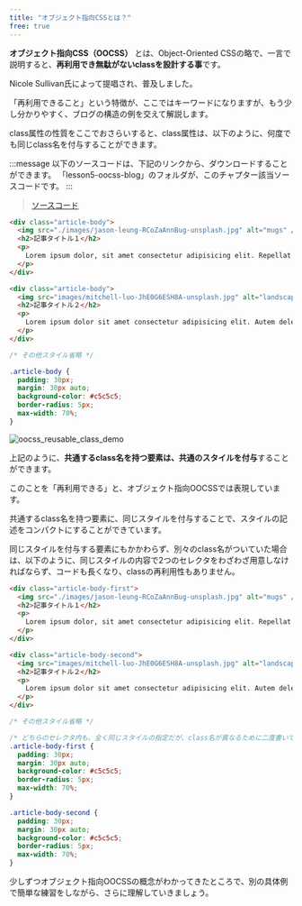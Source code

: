 ```yaml
---
title: "オブジェクト指向CSSとは？"
free: true
---
```


**オブジェクト指向CSS（OOCSS）** とは、Object-Oriented CSSの略で、一言で説明すると、**再利用でき無駄がないclassを設計する事**です。

Nicole Sullivan氏によって提唱され、普及しました。

「再利用できること」という特徴が、ここではキーワードになりますが、もう少し分かりやすく、ブログの構造の例を交えて解説します。

class属性の性質をここでおさらいすると、class属性は、以下のように、何度でも同じclass名を付与することができます。

:::message
以下のソースコードは、下記のリンクから、ダウンロードすることができます。
「lesson5-oocss-blog」のフォルダが、このチャプター該当ソースコードです。
:::

> [ソースコード](https://github.com/schabibi1/zenn-book-challenges)

```html
<div class="article-body">
  <img src="./images/jason-leung-RCoZaAnnBug-unsplash.jpg" alt="mugs" />
  <h2>記事タイトル１</h2>
  <p>
    Lorem ipsum dolor, sit amet consectetur adipisicing elit. Repellat corporis, tempora placeat recusandae dolor aliquam tenetur modi, harum sunt quia ab aspernatur officia cum cupiditate soluta porro vero dignissimos nulla.
  </p>
</div>

<div class="article-body">
  <img src="images/mitchell-luo-JhE0G6ESH8A-unsplash.jpg" alt="landscape" />
  <h2>記事タイトル２</h2>
  <p>
    Lorem ipsum dolor sit amet consectetur adipisicing elit. Autem deleniti aperiam laboriosam cupiditate sit! Numquam adipisci accusantium odit eligendi! Atque praesentium repellendus repellat quisquam numquam incidunt, vero vel voluptatibus illum?
  </p>
</div>
```

```css
/* その他スタイル省略 */

.article-body {
  padding: 30px;
  margin: 30px auto;
  background-color: #c5c5c5;
  border-radius: 5px;
  max-width: 70%;
}
```

![oocss_reusable_class_demo](https://storage.googleapis.com/zenn-user-upload/bxm8oaiou7srotxv4xz40vezfnth)

上記のように、**共通するclass名を持つ要素は、共通のスタイルを付与**することができます。

このことを「再利用できる」と、オブジェクト指向OOCSSでは表現しています。

共通するclass名を持つ要素に、同じスタイルを付与することで、スタイルの記述をコンパクトにすることができています。

同じスタイルを付与する要素にもかかわらず、別々のclass名がついていた場合は、以下のように、同じスタイルの内容で2つのセレクタをわざわざ用意しなければならず、コードも長くなり、classの再利用性もありません。

```html
<div class="article-body-first">
  <img src="./images/jason-leung-RCoZaAnnBug-unsplash.jpg" alt="mugs" />
  <h2>記事タイトル１</h2>
  <p>
    Lorem ipsum dolor, sit amet consectetur adipisicing elit. Repellat corporis, tempora placeat recusandae dolor aliquam tenetur modi, harum sunt quia ab aspernatur officia cum cupiditate soluta porro vero dignissimos nulla.
  </p>
</div>

<div class="article-body-second">
  <img src="images/mitchell-luo-JhE0G6ESH8A-unsplash.jpg" alt="landscape" />
  <h2>記事タイトル２</h2>
  <p>
    Lorem ipsum dolor sit amet consectetur adipisicing elit. Autem deleniti aperiam laboriosam cupiditate sit! Numquam adipisci accusantium odit eligendi! Atque praesentium repellendus repellat quisquam numquam incidunt, vero vel voluptatibus illum?
  </p>
</div>
```

```css
/* その他スタイル省略 */

/* どちらのセレクタ内も、全く同じスタイルの指定だが、class名が異なるために二度書いてしまっている */
.article-body-first {
  padding: 30px;
  margin: 30px auto;
  background-color: #c5c5c5;
  border-radius: 5px;
  max-width: 70%;
}

.article-body-second {
  padding: 30px;
  margin: 30px auto;
  background-color: #c5c5c5;
  border-radius: 5px;
  max-width: 70%;
}
```

少しずつオブジェクト指向OOCSSの概念がわかってきたところで、別の具体例で簡単な練習をしながら、さらに理解していきましょう。
